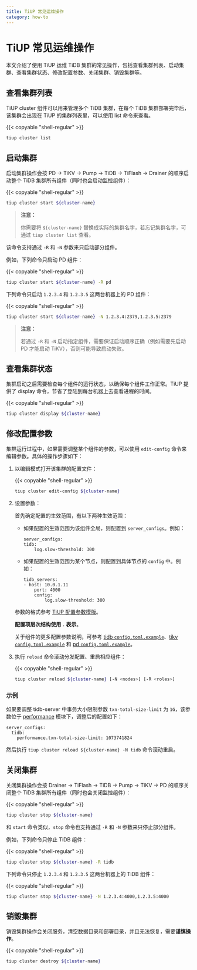 ```yaml
---
title: TiUP 常见运维操作
category: how-to
---
```


# TiUP 常见运维操作

本文介绍了使用 TiUP 运维 TiDB 集群的常见操作，包括查看集群列表、启动集群、查看集群状态、修改配置参数、关闭集群、销毁集群等。

## 查看集群列表

TiUP cluster 组件可以用来管理多个 TiDB 集群，在每个 TiDB 集群部署完毕后，该集群会出现在 TiUP 的集群列表里，可以使用 list 命令来查看。

{{< copyable "shell-regular" >}}

```bash
tiup cluster list
```

## 启动集群

启动集群操作会按 PD -> TiKV -> Pump -> TiDB -> TiFlash -> Drainer 的顺序启动整个 TiDB 集群所有组件（同时也会启动监控组件）：

{{< copyable "shell-regular" >}}

```bash
tiup cluster start ${cluster-name}
```

> **注意：**
> 
> 你需要将 `${cluster-name}` 替换成实际的集群名字，若忘记集群名字，可通过 `tiup cluster list` 查看。

该命令支持通过 `-R` 和 `-N` 参数来只启动部分组件。

例如，下列命令只启动 PD 组件：

{{< copyable "shell-regular" >}}

```bash
tiup cluster start ${cluster-name} -R pd
```

下列命令只启动 `1.2.3.4` 和 `1.2.3.5` 这两台机器上的 PD 组件：

{{< copyable "shell-regular" >}}

```bash
tiup cluster start ${cluster-name} -N 1.2.3.4:2379,1.2.3.5:2379
```

> **注意：**
>
> 若通过 `-R` 和 `-N` 启动指定组件，需要保证启动顺序正确（例如需要先启动 PD 才能启动 TiKV），否则可能导致启动失败。

## 查看集群状态

集群启动之后需要检查每个组件的运行状态，以确保每个组件工作正常。TiUP 提供了 display 命令，节省了登陆到每台机器上去查看进程的时间。

{{< copyable "shell-regular" >}}

```bash
tiup cluster display ${cluster-name}
```

## 修改配置参数

集群运行过程中，如果需要调整某个组件的参数，可以使用 `edit-config` 命令来编辑参数。具体的操作步骤如下：

1. 以编辑模式打开该集群的配置文件：

    {{< copyable "shell-regular" >}}

    ```bash
    tiup cluster edit-config ${cluster-name}
    ```

2. 设置参数：

    首先确定配置的生效范围，有以下两种生效范围：

    - 如果配置的生效范围为该组件全局，则配置到 `server_configs`。例如：

        ```
        server_configs:
        tidb:
            log.slow-threshold: 300
        ```

    - 如果配置的生效范围为某个节点，则配置到具体节点的 `config` 中。例如：

        ```
        tidb_servers:
        - host: 10.0.1.11
            port: 4000
            config:
                log.slow-threshold: 300
        ```

    参数的格式参考 [TiUP 配置参数模版](https://github.com/pingcap-incubator/tiup-cluster/blob/master/topology.example.yaml)。

    **配置项层次结构使用 `.` 表示**。

    关于组件的更多配置参数说明，可参考 [tidb `config.toml.example`](https://github.com/pingcap/tidb/blob/v4.0.0-rc/config/config.toml.example)、[tikv `config.toml.example`](https://github.com/tikv/tikv/blob/v4.0.0-rc/etc/config-template.toml) 和 [pd `config.toml.example`](https://github.com/pingcap/pd/blob/v4.0.0-rc/conf/config.toml)。

3. 执行 `reload` 命令滚动分发配置、重启相应组件：

    {{< copyable "shell-regular" >}}

    ```bash
    tiup cluster reload ${cluster-name} [-N <nodes>] [-R <roles>]
    ```

### 示例

如果要调整 tidb-server 中事务大小限制参数 `txn-total-size-limit` 为 `1G`，该参数位于 [performance](https://github.com/pingcap/tidb/blob/v4.0.0-rc/config/config.toml.example) 模块下，调整后的配置如下：

```
server_configs:
  tidb:
    performance.txn-total-size-limit: 1073741824
```

然后执行 `tiup cluster reload ${cluster-name} -N tidb` 命令滚动重启。

## 关闭集群

关闭集群操作会按 Drainer -> TiFlash -> TiDB -> Pump -> TiKV -> PD 的顺序关闭整个 TiDB 集群所有组件（同时也会关闭监控组件）：

{{< copyable "shell-regular" >}}

```bash
tiup cluster stop ${cluster-name}
```

和 `start` 命令类似，`stop` 命令也支持通过 `-R` 和 `-N` 参数来只停止部分组件。

例如，下列命令只停止 TiDB 组件：

{{< copyable "shell-regular" >}}

```bash
tiup cluster stop ${cluster-name} -R tidb
```

下列命令只停止 `1.2.3.4` 和 `1.2.3.5` 这两台机器上的 TiDB 组件：

{{< copyable "shell-regular" >}}

```bash
tiup cluster stop ${cluster-name} -N 1.2.3.4:4000,1.2.3.5:4000
```

## 销毁集群

销毁集群操作会关闭服务，清空数据目录和部署目录，并且无法恢复，需要**谨慎操作**。

{{< copyable "shell-regular" >}}

```bash
tiup cluster destroy ${cluster-name}
```
